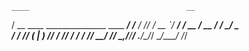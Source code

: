     ____                                   __
   / __ \____ _______________  ____  _____/ /____ 
  / /_/ / __ `/ ___/ ___/ __ \/ __ \/ ___/ __/ _ \
 / ____/ /_/ (__  |__  ) /_/ / /_/ / /  / /_/  __/
/_/    \__,_/____/____/ .___/\____/_/   \__/\___/ 
                     /_/                          